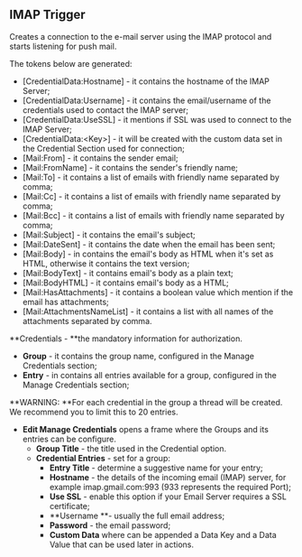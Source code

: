 ## IMAP Trigger 

Creates a connection to the e-mail server using the IMAP protocol and starts listening for push mail.

The tokens below are generated:

* \[CredentialData:Hostname\] - it contains the hostname of the IMAP Server;
* \[CredentialData:Username\] - it contains the email/username of the credentials used to contact the IMAP server;
* \[CredentialData:UseSSL\] - it mentions if SSL was used to connect to the IMAP Server;
* \[CredentialData:&lt;Key&gt;\] - it will be created with the custom data set in the Credential Section used for connection; 
* \[Mail:From\] - it contains the sender email; 
* \[Mail:FromName\] - it contains the sender's friendly name; 
* \[Mail:To\]  - it contains a list of emails with friendly name separated by comma; 
* \[Mail:Cc\] - it contains a list of emails with friendly name separated by comma;
* \[Mail:Bcc\] - it contains a list of emails with friendly name separated by comma;
* \[Mail:Subject\] - it contains the email's subject; 
* \[Mail:DateSent\] - it contains the date when the email has been sent;
* \[Mail:Body\] - in contains the email's body as HTML when it's set as HTML, otherwise it contains the text version;
* \[Mail:BodyText\] - it contains email's body as a plain text;
* \[Mail:BodyHTML\] - it contains email's body as a HTML;
* \[Mail:HasAttachments\] - it contains a boolean value which mention if the email has attachments;
* \[Mail:AttachmentsNameList\] -  it contains a list with all names of the attachments separated by comma.

**Credentials - **the mandatory  information for authorization. 

* **Group** -  it contains the group name, configured in the Manage Credentials section; 
* **Entry** -  in contains all entries available for a group, configured in the Manage Credentials section;

**WARNING: **For each credential in the group a thread will be created. We recommend you to limit this to 20 entries.

* **Edit Manage Credentials** opens a frame where the Groups and its entries can be configure. 
  * **Group Title** - the title used in the Credential option. 
  * **Credential Entries** - set for a group:
    * **Entry Title** - determine a suggestive name for your entry; 
    * **Hostname** - the details of the incoming email \(IMAP\) server, for example imap.gmail.com:993 \(933 represents the required Port\); 
    * **Use SSL** - enable this option if your Email Server requires a SSL certificate;
    * **Username **- usually the full email address; 
    * **Password** - the email password;
    * **Custom Data** where can be appended a Data Key and a Data Value that can be used later in actions.



